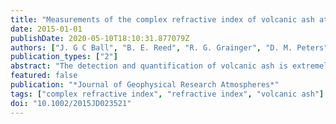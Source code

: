 ```yaml
---
title: "Measurements of the complex refractive index of volcanic ash at 450, 546.7, and 650 nm"
date: 2015-01-01
publishDate: 2020-05-10T18:10:31.877079Z
authors: ["J. G C Ball", "B. E. Reed", "R. G. Grainger", "D. M. Peters", "T. A. Mather", "D. M. Pyle"]
publication_types: ["2"]
abstract: "The detection and quantification of volcanic ash is extremely important to the aviation industry, civil defense organizations, and those in peril from volcanic ashfall. To exploit the remote sensing techniques that are used to monitor a volcanic cloud and return information on its properties, the effective complex refractive index of the volcanic ash is required. This paper presents the complex refractive index determined in the laboratory at 450.0 nm, 546.7 nm, and 650.0 nm for volcanic ash samples from eruptions of Aso (Japan), Grímsvötn (Iceland), Chaitén (Chile), Etna (Italy), Eyjafjallajökull (Iceland), Tongariro (New Zealand), Askja (Iceland), Nisyros (Greece), Okmok (Alaska), Augustine (Alaska), and Spurr (Alaska). The Becke line method was used to measure the real part of the refractive index with an accuracy of 0.01. The values measured differed between eruptions and were in the range 1.51–1.63 at 450.0 nm, 1.50–1.61 at 546.7 nm, and 1.50–1.59 at 650.0 nm. A novel method is introduced to derive the imaginary part of the refractive index from the attenuation of light by ash. The method has a precision in the range 10−3–10−4. The values for the ash imaginary refractive index ranged 0.22–1.70 × 10−3 at 450.0 nm, 0.16–1.93 × 10−3 at 546.7 nm, and 0.15–2.08 × 10−3 at 650.0 nm. The accuracy of Becke and attenuation methods was assessed by measuring the complex refractive index of Hoya neutral density glass and found to have an accuracy of textless 0.01 and textless 2 × 10−5 for the real and imaginary parts of the refractive index, respectively."
featured: false
publication: "*Journal of Geophysical Research Atmospheres*"
tags: ["complex refractive index", "refractive index", "volcanic ash"]
doi: "10.1002/2015JD023521"
---
```


